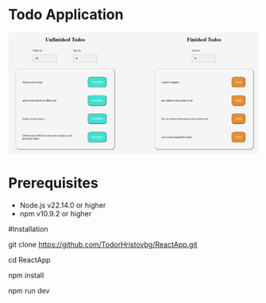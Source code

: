 # Todo Application 

![screenshot](./public/ss.png)

# Prerequisites

- Node.js v22.14.0 or higher
- npm v10.9.2 or higher

#Installation

git clone https://github.com/TodorHristovbg/ReactApp.git

cd ReactApp

npm install

npm run dev
